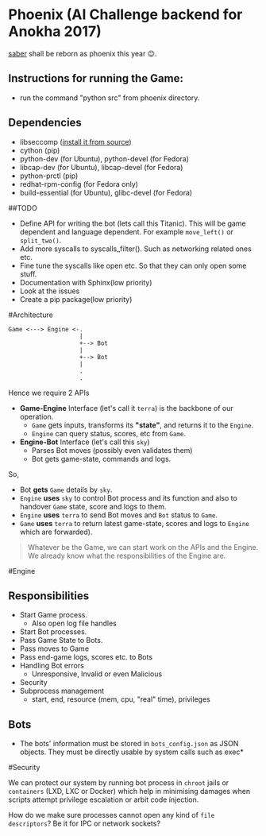 # Phoenix (AI Challenge backend for Anokha 2017)

[saber](http://www.github.com/arrow-/saber) shall be reborn as phoenix this year :wink:.

## Instructions for running the Game:

+ run the command "python src" from phoenix directory.

## Dependencies

+ libseccomp ([install it from source](https://vasanthaganeshk.wordpress.com/))
+ cython (pip)
+ python-dev (for Ubuntu), python-devel (for Fedora)
+ libcap-dev (for Ubuntu), libcap-devel (for Fedora)
+ python-prctl (pip)
+ redhat-rpm-config (for Fedora only)
+ build-essential (for Ubuntu), glibc-devel (for Fedora)

##TODO

+ Define API for writing the bot (lets call this Titanic). This will be game dependent and language dependent. For example `move_left()` or `split_two()`.
+ Add more syscalls to syscalls_filter(). Such as networking related ones etc.
+ Fine tune the syscalls like open etc. So that they can only open some stuff.
+ Documentation with Sphinx(low priority)
+ Look at the issues
+ Create a pip package(low priority)

#Architecture

```
Game <---> Engine <-.
                    |
                    +--> Bot
                    |
                    +--> Bot
                    |
                    .
                    .
```

Hence we require 2 APIs

* **Game-Engine** Interface (let's call it `terra`) is the backbone of our operation.
    - `Game` gets inputs, transforms its **"state"**, and returns it to the `Engine`.
    - `Engine` can query status, scores, etc from `Game`.
* **Engine-Bot** Interface (let's call this `sky`)
    - Parses Bot moves (possibly even validates them)
    - Bot gets game-state, commands and logs.

So,
* Bot **gets** `Game` details by `sky`.
* `Engine` **uses** `sky` to control Bot process and its function and also to handover `Game` state, score and logs to them.
* `Engine` **uses** `terra` to send Bot moves and `Bot` status to `Game`.
* `Game` **uses** `terra` to return latest game-state, scores and logs to `Engine` which are forwarded).

>Whatever be the Game, we can start work on the APIs and the Engine. We already know what the responsibilities of the Engine are.

#Engine

## Responsibilities

* Start Game process.
    - Also open log file handles
* Start Bot processes.
* Pass Game State to Bots.
* Pass moves to Game
* Pass end-game logs, scores etc. to Bots
* Handling Bot errors
    - Unresponsive, Invalid or even Malicious
* Security
* Subprocess management
    - start, end, resource (mem, cpu, "real" time), privileges

## Bots

+ The bots' information must be stored in `bots_config.json` as JSON objects. They must be directly usable by system calls such as exec*

#Security

We can protect our system by running bot process in `chroot` jails or `containers` (LXD, LXC or Docker) which help in minimising damages when scripts attempt privilege escalation or arbit code injection.

How do we make sure processes cannot open any kind of `file descriptors`? Be it for IPC or network sockets?
